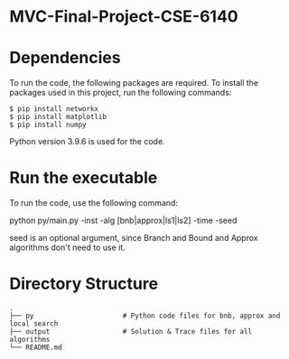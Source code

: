 # MVC-Final-Project-CSE-6140

# Dependencies
To run the code, the following packages are required. 
To install the packages used in this project, run the following commands:

```
$ pip install networkx
$ pip install matplotlib 
$ pip install numpy
```
Python version 3.9.6 is used for the code.

# Run the executable
To run the code, use the following command:

python py/main.py -inst <filename> -alg [bnb|approx|ls1|ls2] -time <cutoff in seconds> -seed <random seed>

seed is an optional argument, since Branch and Bound and Approx algorithms don't need to use it. 

# Directory Structure
    .
    ├── py                      # Python code files for bnb, approx and local search
    ├── output                  # Solution & Trace files for all algorithms
    └── README.md

